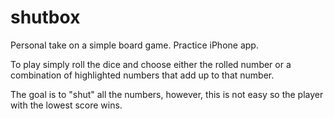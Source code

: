 # shutbox
Personal take on a simple board game. Practice iPhone app.

To play simply roll the dice and choose either the rolled number 
or a combination of highlighted numbers that add up to that number.

The goal is to "shut" all the numbers, however, this is not easy
so the player with the lowest score wins.
